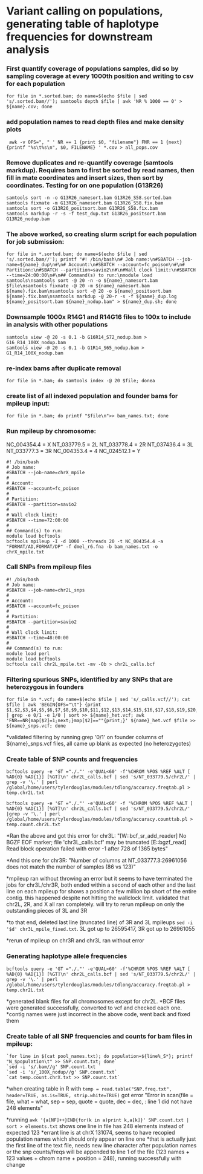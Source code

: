 # Variant calling on populations, generating table of haplotype frequencies for downstream analysis

### First quantify coverage of populations samples, did so by sampling coverage at every 1000th position and writing to csv for each population
```
for file in *.sorted.bam; do name=$(echo $file | sed 's/.sorted.bam//'); samtools depth $file | awk 'NR % 1000 == 0' > ${name}.cov; done
```

### add population names to read depth files and make density plots

` 
awk -v OFS=", " '
    NR == 1 {print $0, "filename"}
    FNR == 1 {next}
    {printf "%s\t%s\n", $0, FILENAME}
' *.cov > all_pops.cov
`

### Remove duplicates and re-quantify coverage (samtools markdup). Requires bam to first be sorted by read names, then fill in mate coordinates and insert sizes, then sort by coordinates. Testing for on one population (G13R26)

```
samtools sort -n -o G13R26_namesort.bam G13R26_S58.sorted.bam
samtools fixmate -m G13R26_namesort.bam G13R26_S58.fix.bam
samtools sort -o G13R26_positsort.bam G13R26_S58.fix.bam
samtools markdup -r -s -f test_dup.txt G13R26_positsort.bam G13R26_nodup.bam  
```
### The above worked, so creating slurm script for each population for job submission:

```
for file in *.sorted.bam; do name=$(echo $file | sed 's/.sorted.bam//'); printf "#! /bin/bash\n# Job name:\n#SBATCH --job-name=${name}_dup\n#\n# Account:\n#SBATCH --account=fc_poison\n#\n# Partition:\n#SBATCH --partition=savio2\n#\n#Wall clock limit:\n#SBATCH --time=24:00:00\n#\n## Command(s) to run:\nmodule load samtools\nsamtools sort -@ 20 -n -o ${name}_namesort.bam $file\nsamtools fixmate -@ 20 -m ${name}_namesort.bam ${name}.fix.bam\nsamtools sort -@ 20 -o ${name}_positsort.bam ${name}.fix.bam\nsamtools markdup -@ 20-r -s -f ${name}_dup.log ${name}_positsort.bam ${name}_nodup.bam" > ${name}_dup.sh; done
```

### Downsample 1000x R14G1 and R14G16 files to 100x to include in analysis with other populations

```
samtools view -@ 20 -s 0.1 -b G16R14_S72_nodup.bam > G16_R14_100X_nodup.bam  
samtools view -@ 20 -s 0.1 -b G1R14_S65_nodup.bam > G1_R14_100X_nodup.bam  
```

### re-index bams after duplicate removal
```
for file in *.bam; do samtools index -@ 20 $file; donea
```

### create list of all indexed population and founder bams for mpileup input:

```
for file in *.bam; do printf "$file\n">> bam_names.txt; done
```

### Run mpileup by chromosome:

NC_004354.4 = X
NT_033779.5 = 2L
NT_033778.4 = 2R
NT_037436.4 = 3L
NT_033777.3 = 3R
NC_004353.4 = 4
NC_024512.1 = Y

```
#! /bin/bash
# Job name:
#SBATCH --job-name=chrX_mpile
#
# Account:
#SBATCH --account=fc_poison
#
# Partition:
#SBATCH --partition=savio2
#
# Wall clock limit:
#SBATCH --time=72:00:00
#
## Command(s) to run:
module load bcftools
bcftools mpileup -I -d 1000 --threads 20 -t NC_004354.4 -a "FORMAT/AD,FORMAT/DP" -f dmel_r6.fna -b bam_names.txt -o chrX_mpile.txt
```

### Call SNPs from mpileup files

```
#! /bin/bash
# Job name:
#SBATCH --job-name=chr2L_snps
#
# Account:
#SBATCH --account=fc_poison
#
# Partition:
#SBATCH --partition=savio2
#
# Wall clock limit:
#SBATCH --time=48:00:00
#
## Command(s) to run:
module load perl
module load bcftools
bcftools call chr2L_mpile.txt -mv -Ob > chr2L_calls.bcf

```

### Filtering spurious SNPs, identified by any SNPs that are heterozygous in founders

```
for file in *.vcf; do name=$(echo $file | sed 's/_calls.vcf//'); cat $file | awk 'BEGIN{OFS="\t"} {print $1,$2,$3,$4,$5,$6,$7,$8,$9,$10,$11,$12,$13,$14,$15,$16,$17,$18,$19,$20,$21,$22,$23,$24}' | grep -e 0/1 -e 1/0 | sort >> ${name}_het.vcf; awk 'FNR==NR{map[$2]=1;next;}map[$2]==""{print;}' ${name}_het.vcf $file >> ${name}_snps.vcf; done
```

*validated filtering by running grep '0/1' on founder columns of ${name}_snps.vcf files, all came up blank as expected (no heterozygotes)

### Create table of SNP counts and frequencies

```
bcftools query -e 'GT ="./."' -e'QUAL<60' -f'%CHROM %POS %REF %ALT [ %AD{0} %AD{1}] [%GT]\n' chr2L_calls.bcf | sed 's/NT_033779.5/chr2L/' | grep -v '\.' | perl /global/home/users/tylerdouglas/modules/tdlong/accuracy.freqtab.pl > temp.chr2L.txt

bcftools query -e 'GT ="./."' -e'QUAL<60' -f '%CHROM %POS %REF %ALT [ %AD{0} %AD{1}] [%GT]\n' chr2L_calls.bcf | sed 's/NT_033779.5/chr2L/' |grep -v '\.' | perl /global/home/users/tylerdouglas/modules/tdlong/accuracy.counttab.pl > temp.count.chr2L.txt
```

*Ran the above and got this error for chr3L: "[W::bcf_sr_add_reader] No BGZF EOF marker; file 'chr3L_calls.bcf' may be truncated
[E::bgzf_read] Read block operation failed with error -1 after 728 of 1365 bytes"

*And this one for chr3R: "Number of columns at NT_033777.3:26961056 does not match the number of samples (86 vs 123)"

*mpileup ran without throwing an error but it seems to have terminated the jobs for chr3L/chr3R, both ended within a second of each other and the last line on each mpileup for shows a position a few million bp  short of the entire contig. this happened despite not hitting the wallclock limit. validated that chr2L, 2R, and X all ran completely. will try to rerun mpileup on only the outstanding pieces of 3L and 3R

*to that end, deleted last line (truncated line) of 3R and 3L mpileups `sed -i '$d' chr3L_mpile_fixed.txt`. 3L got up to 26595417, 3R got up to 26961055

*rerun of mpileup on chr3R and chr3L ran without error

### Generating haplotype allele frequencies
```
bcftools query -e 'GT ="./."' -e'QUAL<60' -f'%CHROM %POS %REF %ALT [ %AD{0} %AD{1}] [%GT]\n' chr2L_calls.bcf | sed 's/NT_033779.5/chr2L/' | grep -v '\.' | perl /global/home/users/tylerdouglas/modules/tdlong/accuracy.freqtab.pl > temp.chr2L.txt
```
*generated blank files for all chromosomes except for chr2L. 
*BCF files were generated successfully, converted to vcf and checked each one. 
*contig names were just incorrect in the above code, went back and fixed them

### Create table of all SNP frequencies and counts for bam files in mpileup:
```
`for line in $(cat pool_names.txt); do population=${line%_S*}; printf "N_$population\t" >> SNP.count.txt; done`
`sed -i 's/.bam//g' SNP.count.txt `
`sed -i 's/_100X_nodup//g' SNP.count.txt`
`cat temp.count.chrX.txt >> SNP.count.txt`
```
*when creating table in R with `temp = read.table("SNP.freq.txt", header=TRUE, as.is=TRUE, strip.white=TRUE)` got error "Error in scan(file = file, what = what, sep = sep, quote = quote, dec = dec,  : 
  line 1 did not have 248 elements"

*running `awk '{a[NF]++}END{for(k in a)print k,a[k]}' SNP.count.txt | sort > elements.txt` shows one line in file has 248 elements instead of expected 123
*errant line is at chrX 131074, seems to have recopied population names which should only appear on line one
*that is actually just the first line of the text file, needs new line character after population names or the snp counts/freqs will be appended to line 1 of the file (123 names + 123 values + chrom name + position = 248), running successfully with change


